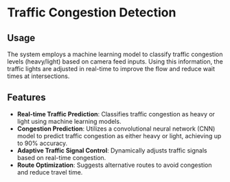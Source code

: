 # Traffic Congestion Detection 

## Usage
The system employs a machine learning model to classify traffic congestion levels (heavy/light) based on camera feed inputs. Using this information, the traffic lights are adjusted in real-time to improve the flow and reduce wait times at intersections.

## Features
- **Real-time Traffic Prediction**: Classifies traffic congestion as heavy or light using machine learning models.
- **Congestion Prediction**: Utilizes a convolutional neural network (CNN) model to predict traffic congestion as either heavy or light, achieving up to 90% accuracy.
- **Adaptive Traffic Signal Control**: Dynamically adjusts traffic signals based on real-time congestion.
- **Route Optimization**: Suggests alternative routes to avoid congestion and reduce travel time.
